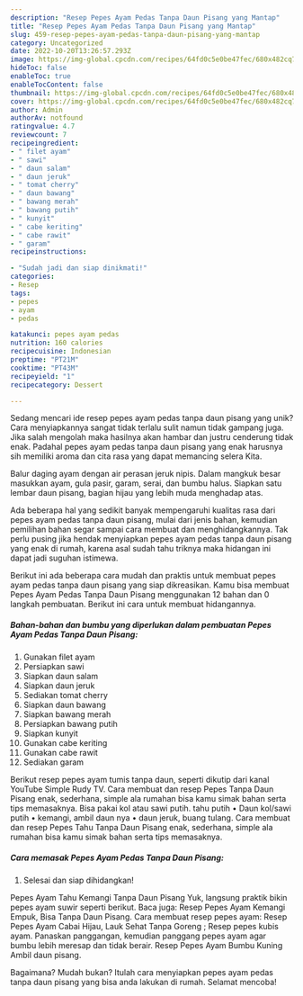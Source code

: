```yaml
---
description: "Resep Pepes Ayam Pedas Tanpa Daun Pisang yang Mantap"
title: "Resep Pepes Ayam Pedas Tanpa Daun Pisang yang Mantap"
slug: 459-resep-pepes-ayam-pedas-tanpa-daun-pisang-yang-mantap
category: Uncategorized
date: 2022-10-20T13:26:57.293Z
image: https://img-global.cpcdn.com/recipes/64fd0c5e0be47fec/680x482cq70/pepes-ayam-pedas-tanpa-daun-pisang-foto-resep-utama.jpg
hideToc: false
enableToc: true
enableTocContent: false
thumbnail: https://img-global.cpcdn.com/recipes/64fd0c5e0be47fec/680x482cq70/pepes-ayam-pedas-tanpa-daun-pisang-foto-resep-utama.jpg
cover: https://img-global.cpcdn.com/recipes/64fd0c5e0be47fec/680x482cq70/pepes-ayam-pedas-tanpa-daun-pisang-foto-resep-utama.jpg
author: Admin
authorAv: notfound
ratingvalue: 4.7
reviewcount: 7
recipeingredient:
- " filet ayam"
- " sawi"
- " daun salam"
- " daun jeruk"
- " tomat cherry"
- " daun bawang"
- " bawang merah"
- " bawang putih"
- " kunyit"
- " cabe keriting"
- " cabe rawit"
- " garam"
recipeinstructions:

- "Sudah jadi dan siap dinikmati!"
categories:
- Resep
tags:
- pepes
- ayam
- pedas

katakunci: pepes ayam pedas 
nutrition: 160 calories
recipecuisine: Indonesian
preptime: "PT21M"
cooktime: "PT43M"
recipeyield: "1"
recipecategory: Dessert

---
```





Sedang mencari ide resep pepes ayam pedas tanpa daun pisang yang unik? Cara menyiapkannya sangat tidak terlalu sulit namun tidak gampang juga. Jika salah mengolah maka hasilnya akan hambar dan justru cenderung tidak enak. Padahal pepes ayam pedas tanpa daun pisang yang enak harusnya sih memiliki aroma dan cita rasa yang dapat memancing selera Kita.





Balur daging ayam dengan air perasan jeruk nipis. Dalam mangkuk besar masukkan ayam, gula pasir, garam, serai, dan bumbu halus. Siapkan satu lembar daun pisang, bagian hijau yang lebih muda menghadap atas.

Ada beberapa hal yang sedikit banyak mempengaruhi kualitas rasa dari pepes ayam pedas tanpa daun pisang, mulai dari jenis bahan, kemudian pemilihan bahan segar sampai cara membuat dan menghidangkannya. Tak perlu pusing jika hendak menyiapkan pepes ayam pedas tanpa daun pisang yang enak di rumah, karena asal sudah tahu triknya maka hidangan ini dapat jadi suguhan istimewa.






Berikut ini ada beberapa cara mudah dan praktis untuk membuat pepes ayam pedas tanpa daun pisang yang siap dikreasikan. Kamu bisa membuat Pepes Ayam Pedas Tanpa Daun Pisang menggunakan 12 bahan dan 0 langkah pembuatan. Berikut ini cara untuk membuat hidangannya.

<!--inarticleads1-->

##### Bahan-bahan dan bumbu yang diperlukan dalam pembuatan Pepes Ayam Pedas Tanpa Daun Pisang:

1. Gunakan  filet ayam
1. Persiapkan  sawi
1. Siapkan  daun salam
1. Siapkan  daun jeruk
1. Sediakan  tomat cherry
1. Siapkan  daun bawang
1. Siapkan  bawang merah
1. Persiapkan  bawang putih
1. Siapkan  kunyit
1. Gunakan  cabe keriting
1. Gunakan  cabe rawit
1. Sediakan  garam


Berikut resep pepes ayam tumis tanpa daun, seperti dikutip dari kanal YouTube Simple Rudy TV. Cara membuat dan resep Pepes Tanpa Daun Pisang enak, sederhana, simple ala rumahan bisa kamu simak bahan serta tips memasaknya. Bisa pakai kol atau sawi putih. tahu putih • Daun kol/sawi putih • kemangi, ambil daun nya • daun jeruk, buang tulang. Cara membuat dan resep Pepes Tahu Tanpa Daun Pisang enak, sederhana, simple ala rumahan bisa kamu simak bahan serta tips memasaknya. 

<!--inarticleads2-->

##### Cara memasak Pepes Ayam Pedas Tanpa Daun Pisang:


1. Selesai dan siap dihidangkan!

Pepes Ayam Tahu Kemangi Tanpa Daun Pisang Yuk, langsung praktik bikin pepes ayam suwir seperti berikut. Baca juga: Resep Pepes Ayam Kemangi Empuk, Bisa Tanpa Daun Pisang. Cara membuat resep pepes ayam: Resep Pepes Ayam Cabai Hijau, Lauk Sehat Tanpa Goreng ; Resep pepes kubis ayam. Panaskan panggangan, kemudian panggang pepes ayam agar bumbu lebih meresap dan tidak berair. Resep Pepes Ayam Bumbu Kuning Ambil daun pisang. 

Bagaimana? Mudah bukan? Itulah cara menyiapkan pepes ayam pedas tanpa daun pisang yang bisa anda lakukan di rumah. Selamat mencoba!
